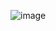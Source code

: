 ![image](https://user-images.githubusercontent.com/112846255/196118380-a7804b87-073c-4c62-b3b7-9e17ef7d9266.png)
